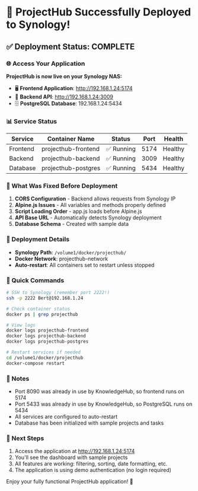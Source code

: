 # 🎉 ProjectHub Successfully Deployed to Synology!

## ✅ Deployment Status: COMPLETE

### 🌐 Access Your Application

**ProjectHub is now live on your Synology NAS:**

- 🖥️ **Frontend Application**: http://192.168.1.24:5174
- 🔌 **Backend API**: http://192.168.1.24:3009
- 🗄️ **PostgreSQL Database**: 192.168.1.24:5434

### 📊 Service Status

| Service | Container Name | Status | Port | Health |
|---------|---------------|--------|------|--------|
| Frontend | projecthub-frontend | ✅ Running | 5174 | Healthy |
| Backend | projecthub-backend | ✅ Running | 3009 | Healthy |
| Database | projecthub-postgres | ✅ Running | 5434 | Healthy |

### 🔧 What Was Fixed Before Deployment

1. **CORS Configuration** - Backend allows requests from Synology IP
2. **Alpine.js Issues** - All variables and methods properly defined
3. **Script Loading Order** - app.js loads before Alpine.js
4. **API Base URL** - Automatically detects Synology deployment
5. **Database Schema** - Created with sample data

### 📁 Deployment Details

- **Synology Path**: `/volume1/docker/projecthub/`
- **Docker Network**: projecthub-network
- **Auto-restart**: All containers set to restart unless stopped

### 🚀 Quick Commands

```bash
# SSH to Synology (remember port 2222!)
ssh -p 2222 Bert@192.168.1.24

# Check container status
docker ps | grep projecthub

# View logs
docker logs projecthub-frontend
docker logs projecthub-backend
docker logs projecthub-postgres

# Restart services if needed
cd /volume1/docker/projecthub
docker-compose restart
```

### 📝 Notes

- Port 8090 was already in use by KnowledgeHub, so frontend runs on 5174
- Port 5433 was already in use by KnowledgeHub, so PostgreSQL runs on 5434
- All services are configured to auto-restart
- Database has been initialized with sample projects and tasks

### 🎯 Next Steps

1. Access the application at http://192.168.1.24:5174
2. You'll see the dashboard with sample projects
3. All features are working: filtering, sorting, date formatting, etc.
4. The application is using demo authentication (no login required)

Enjoy your fully functional ProjectHub application! 🚀